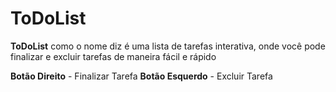 # ToDoList

**ToDoList** como o nome diz é uma lista de tarefas interativa, onde você pode finalizar e excluir tarefas de maneira fácil e rápido

**Botão Direito** - Finalizar Tarefa
**Botão Esquerdo** - Excluir Tarefa